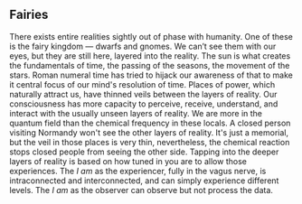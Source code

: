 ## Fairies

There exists entire realities sightly out of phase with humanity.
One of these is the fairy kingdom
&mdash;
dwarfs and gnomes.
We can’t see them with our eyes,
but they are still here,
layered into the reality.
The sun is what creates the fundamentals of time,
the passing of the seasons,
the movement of the stars.
Roman numeral time has tried to hijack our awareness of that to make it central focus of our mind's resolution of time.
Places of power,
which naturally attract us,
have thinned veils between the layers of reality.
Our consciousness has more capacity to perceive,
receive,
understand,
and interact with the usually unseen layers of reality.
We are more in the quantum field than the chemical frequency in these locals.
A closed person visiting Normandy won't see the other layers of reality.
It's just a memorial,
but the veil in those places is very thin,
nevertheless,
the chemical reaction stops closed people from seeing the other side.
Tapping into the deeper layers of reality is based on how tuned in you are to allow those experiences.
The *I am* as the experiencer,
fully in the vagus nerve,
is intraconnected and interconnected,
and can simply experience different levels.
The *I am* as the observer can observe but not process the data.
